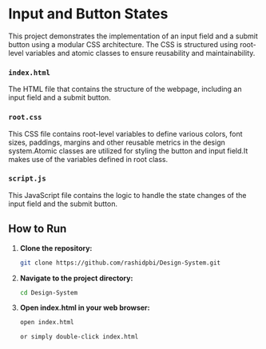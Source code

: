 # Input and Button States

This project demonstrates the implementation of an input field and a submit button using a modular CSS architecture. The CSS is structured using root-level variables and atomic classes to ensure reusability and maintainability.

### `index.html`

The HTML file that contains the structure of the webpage, including an input field and a submit button.

### `root.css`

This CSS file contains root-level variables to define various colors, font sizes, paddings, margins and other reusable metrics in the design system.Atomic classes are utilized for styling the button and input field.It makes use of the variables defined in root class.


### `script.js`

This JavaScript file contains the logic to handle the state changes of the input field and the submit button.

## How to Run

1. **Clone the repository:**
   ```bash
   git clone https://github.com/rashidpbi/Design-System.git

2. **Navigate to the project directory:**
   ```bash
   cd Design-System

3. **Open index.html in your web browser:**
   ```bash
   open index.html

   or simply double-click index.html


